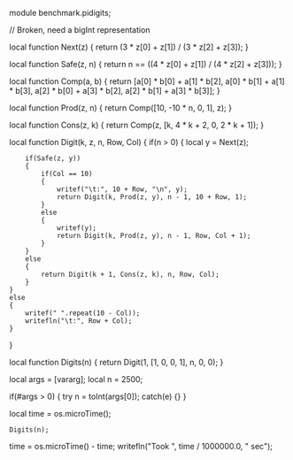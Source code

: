 module benchmark.pidigits;

// Broken, need a bigInt representation

local function Next(z)
{
	return (3 * z[0] + z[1]) / (3 * z[2] + z[3]);
}

local function Safe(z, n)
{
	return n == ((4 * z[0] + z[1]) / (4 * z[2] + z[3]));
}

local function Comp(a, b)
{
	return [a[0] * b[0] + a[1] * b[2],
			a[0] * b[1] + a[1] * b[3],
			a[2] * b[0] + a[3] * b[2],
			a[2] * b[1] + a[3] * b[3]];
}

local function Prod(z, n)
{
	return Comp([10, -10 * n, 0, 1], z);
}

local function Cons(z, k)
{
	return Comp(z, [k, 4 * k + 2, 0, 2 * k + 1]);
}

local function Digit(k, z, n, Row, Col)
{
	if(n > 0)
	{
		local y = Next(z);
		
		if(Safe(z, y))
		{
			if(Col == 10)
			{
				writef("\t:", 10 + Row, "\n", y);
				return Digit(k, Prod(z, y), n - 1, 10 + Row, 1);
			}
			else
			{
				writef(y);
				return Digit(k, Prod(z, y), n - 1, Row, Col + 1);
			}
		}
		else
		{
			return Digit(k + 1, Cons(z, k), n, Row, Col);
		}
	}
	else
	{
		writef(" ".repeat(10 - Col));
		writefln("\t:", Row + Col);
	}
}

local function Digits(n)
{
	return Digit(1, [1, 0, 0, 1], n, 0, 0);
}

local args = [vararg];
local n = 2500;

if(#args > 0)
{
	try
		n = toInt(args[0]);
	catch(e) {}
}

local time = os.microTime();

	Digits(n);

time = os.microTime() - time;
writefln("Took ", time / 1000000.0, " sec");